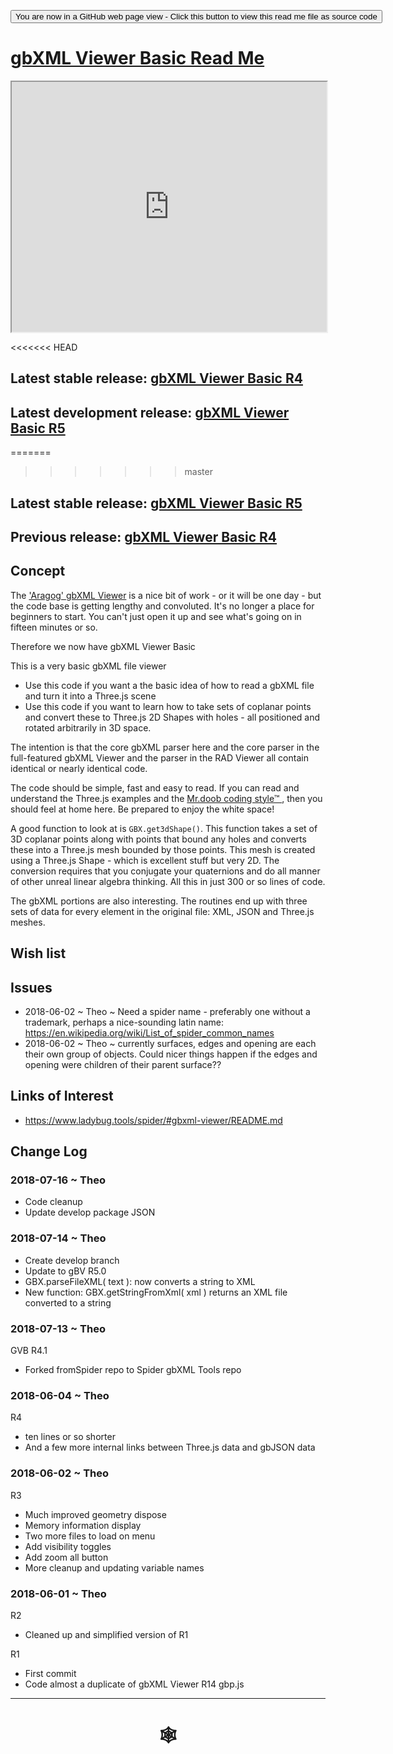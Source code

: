 
<span style=display:none; >[You are now in a GitHub source code view - click this link to view Read Me file as a web page](https://www.ladybug.tools/spider-gbxml-tools/index.html#gbxml-viewer-basic/README.md "View file as a web page." ) </span>

<div><input type=button class = "btn btn-primary" onclick="window.location.href='https://github.com/ladybug-tools/spider-gbxml-tools/blob/master/gbxml-viewer-basic/README.md'";
value='You are now in a GitHub web page view - Click this button to view this read me file as source code' ></div>

# [gbXML Viewer Basic Read Me]( #gbxml-viewer-basic/README.md )


<iframe class=iframeReadMe src=https://www.ladybug.tools/spider-gbxml-tools/gbxml-viewer-basic/r4/gbxml-viewer-basic.html width=100% height=400px >Iframes are not displayed on github.com</iframe>


<<<<<<< HEAD
## Latest stable release: [gbXML Viewer Basic R4]( https://www.ladybug.tools/spider-gbxml-tools/gbxml-viewer-basic/index.html )

## Latest development release: [gbXML Viewer Basic R5]( https://rawgit.com/ladybug-tools/spider-gbxml-tools/develop/gbxml-viewer-basic/r5/gbxml-viewer-basic.html )

=======
>>>>>>> master

## Latest stable release: [gbXML Viewer Basic R5]( https://rawgit.com/ladybug-tools/spider-gbxml-tools/develop/gbxml-viewer-basic/r5/gbxml-viewer-basic.html )


## Previous release: [gbXML Viewer Basic R4]( https://www.ladybug.tools/spider-gbxml-tools/r4/gbxml-viewer-basic/index.html )

## Concept

The ['Aragog' gbXML Viewer]( https://www.ladybug.tools/spider/gbxml-viewer/ ) is a nice bit of work - or it will be one day - but the code base is getting lengthy and convoluted. It's no longer a place for beginners to start. You can't just open it up and see what's going on in fifteen minutes or so.

Therefore we now have gbXML Viewer Basic

This is a very basic gbXML file viewer
* Use this code if you want a the basic idea of how to read a gbXML file and turn it into a Three.js scene
* Use this code if you want to learn how to take sets of coplanar points and convert these to Three.js 2D Shapes with holes - all positioned and rotated arbitrarily in 3D space.

The intention is that the core gbXML parser here and the core parser in the full-featured gbXML Viewer and the parser in the RAD Viewer all contain identical or nearly identical code.

The code should be simple, fast and easy to read. If you can read and understand the Three.js examples and the [Mr.doob coding style&trade; ]( https://github.com/mrdoob/three.js/wiki/Mr.doob's-Code-Style%E2%84%A2 ), then you should feel at home here. Be prepared to enjoy the white space!

A good function to look at is ```GBX.get3dShape()```. This function takes a set of 3D coplanar points along with points that bound any holes and converts these into a Three.js mesh bounded by those points. This mesh is created using a Three.js Shape - which is excellent stuff but very 2D. The conversion requires that you conjugate your quaternions and do all manner of other unreal linear algebra thinking. All this in just 300 or so lines of code.

The gbXML portions are also interesting. The routines end up with three sets of data for every element in the original file: XML, JSON and Three.js meshes.


## Wish list



## Issues

* 2018-06-02 ~ Theo ~ Need a spider name - preferably one without a trademark, perhaps a nice-sounding latin name: https://en.wikipedia.org/wiki/List_of_spider_common_names
* 2018-06-02 ~ Theo ~ currently surfaces, edges and opening are each their own group of objects. Could nicer things happen if the edges and opening were children of their parent surface??


## Links of Interest

* https://www.ladybug.tools/spider/#gbxml-viewer/README.md



## Change Log


### 2018-07-16 ~ Theo

* Code cleanup
* Update develop package JSON

### 2018-07-14 ~ Theo

* Create develop branch
* Update to gBV R5.0
* GBX.parseFileXML( text ): now converts a string to XML
* New function: GBX.getStringFromXml( xml ) returns an XML file converted to a string

### 2018-07-13 ~ Theo

GVB R4.1
* Forked fromSpider repo to Spider gbXML Tools repo

### 2018-06-04 ~ Theo

R4
* ten lines or so shorter
* And a few more internal links between Three.js data and gbJSON data


### 2018-06-02 ~ Theo

R3
* Much improved geometry dispose
* Memory information display
* Two more files to load on menu
* Add visibility toggles
* Add zoom all button
* More cleanup and updating variable names


### 2018-06-01 ~ Theo

R2
* Cleaned up and simplified version of R1

R1
* First commit
* Code almost a duplicate of gbXML Viewer R14 gbp.js

***

# <center title="hello!" ><a href=javascript:window.scrollTo(0,0); style=text-decoration:none; > &#x1f578; </a></center>



